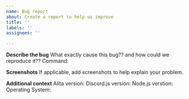```yaml
---
name: Bug report
about: Create a report to help us improve
title: ''
labels: ''
assignees: ''

---
```


**Describe the bug**
What exactly cause this bug?? and how could we reproduce it??
Command:

**Screenshots**
If applicable, add screenshots to help explain your problem.

**Additional context**
Alita version:
Discord.js version:
Node.js verstion:
Operating System:
